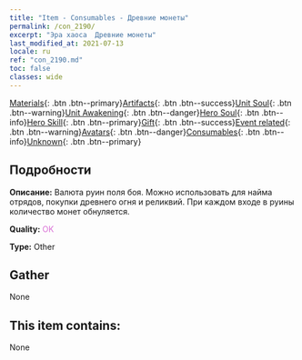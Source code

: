 ```yaml
---
title: "Item - Consumables - Древние монеты"
permalink: /con_2190/
excerpt: "Эра хаоса  Древние монеты"
last_modified_at: 2021-07-13
locale: ru
ref: "con_2190.md"
toc: false
classes: wide
---
```

 [Materials](/ItemsRU/){: .btn .btn--primary}[Artifacts](/ItemsRU/Artifacts/){: .btn .btn--success}[Unit Soul](/ItemsRU/UnitSoul/){: .btn .btn--warning}[Unit Awakening](/ItemsRU/UnitAwakening/){: .btn .btn--danger}[Hero Soul](/ItemsRU/HeroSoul/){: .btn .btn--info}[Hero Skill](/ItemsRU/HeroSkill/){: .btn .btn--primary}[Gift](/ItemsRU/Gift/){: .btn .btn--success}[Event related](/ItemsRU/Events/){: .btn .btn--warning}[Avatars](/ItemsRU/Avatars/){: .btn .btn--danger}[Consumables](/ItemsRU/Consumables/){: .btn .btn--info}[Unknown](/ItemsRU/Unknown/){: .btn .btn--primary}

## Подробности
 **Описание:** Валюта руин поля боя. Можно использовать для найма отрядов, покупки древнего огня и реликвий. При каждом входе в руины количество монет обнуляется.

 **Quality:** <span style="color: #DA70D6">OK</span>

 **Type:** Other

## Gather

  None

## This item contains:

  None

